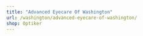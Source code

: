 ```yaml
---
title: "Advanced Eyecare Of Washington"
url: /washington/advanced-eyecare-of-washington/
shop: Optiker
---
```

